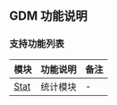 ## GDM 功能说明

### 支持功能列表

| 模块 | 功能说明 | 备注 |
| :-- | :------- | :--- |
| [Stat](GDN/stat.md) | 统计模块 | - |